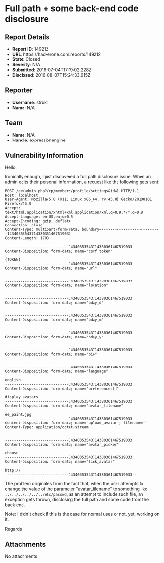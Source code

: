 # Full path + some back-end code disclosure

## Report Details
- **Report ID**: 149212
- **URL**: https://hackerone.com/reports/149212
- **State**: Closed
- **Severity**: N/A
- **Submitted**: 2016-07-04T17:19:02.228Z
- **Disclosed**: 2016-08-07T15:24:33.615Z

## Reporter
- **Username**: strukt
- **Name**: N/A

## Team
- **Name**: N/A
- **Handle**: expressionengine

## Vulnerability Information
Hello,

Ironically enough, I just discovered a full path disclosure issue. When an admin edits their personal information, a request like the following gets sent:

```
POST /ee/admin.php?/cp/members/profile/settings&id=1 HTTP/1.1
Host: localhost
User-Agent: Mozilla/5.0 (X11; Linux x86_64; rv:45.0) Gecko/20100101 Firefox/45.0
Accept: text/html,application/xhtml+xml,application/xml;q=0.9,*/*;q=0.8
Accept-Language: en-US,en;q=0.5
Accept-Encoding: gzip, deflate
Connection: close
Content-Type: multipart/form-data; boundary=---------------------------14340353543714380361467519033
Content-Length: 1708

-----------------------------14340353543714380361467519033
Content-Disposition: form-data; name="csrf_token"

{TOKEN}
-----------------------------14340353543714380361467519033
Content-Disposition: form-data; name="url"


-----------------------------14340353543714380361467519033
Content-Disposition: form-data; name="location"


-----------------------------14340353543714380361467519033
Content-Disposition: form-data; name="bday_d"


-----------------------------14340353543714380361467519033
Content-Disposition: form-data; name="bday_m"


-----------------------------14340353543714380361467519033
Content-Disposition: form-data; name="bday_y"


-----------------------------14340353543714380361467519033
Content-Disposition: form-data; name="bio"


-----------------------------14340353543714380361467519033
Content-Disposition: form-data; name="language"

english
-----------------------------14340353543714380361467519033
Content-Disposition: form-data; name="preferences[]"

display_avatars
-----------------------------14340353543714380361467519033
Content-Disposition: form-data; name="avatar_filename"

ee_paint.jpg
-----------------------------14340353543714380361467519033
Content-Disposition: form-data; name="upload_avatar"; filename=""
Content-Type: application/octet-stream


-----------------------------14340353543714380361467519033
Content-Disposition: form-data; name="avatar_picker"

choose
-----------------------------14340353543714380361467519033
Content-Disposition: form-data; name="link_avatar"

http://
-----------------------------14340353543714380361467519033--
```

The problem originates from the fact that, when the user attempts to change the value of the parameter "avatar_filename" to something like `../../../../../../etc/passwd`, as an attempt to include such file, an exception gets thrown, disclosing the full path and some code from the back end.

Note: I didn't check if this is the case for normal uses or not, yet, working on it.

Regards

## Attachments
No attachments
